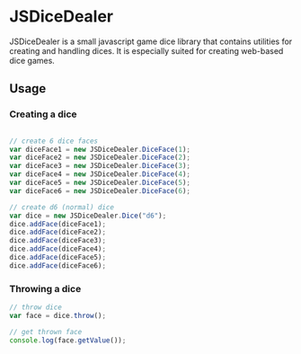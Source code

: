 # JSDiceDealer

JSDiceDealer is a small javascript game dice library that contains utilities for creating and handling dices. It is especially suited for creating web-based dice games.

## Usage

### Creating a dice

```javascript

// create 6 dice faces
var diceFace1 = new JSDiceDealer.DiceFace(1);
var diceFace2 = new JSDiceDealer.DiceFace(2);
var diceFace3 = new JSDiceDealer.DiceFace(3);
var diceFace4 = new JSDiceDealer.DiceFace(4);
var diceFace5 = new JSDiceDealer.DiceFace(5);
var diceFace6 = new JSDiceDealer.DiceFace(6);

// create d6 (normal) dice
var dice = new JSDiceDealer.Dice("d6");
dice.addFace(diceFace1);
dice.addFace(diceFace2);
dice.addFace(diceFace3);
dice.addFace(diceFace4);
dice.addFace(diceFace5);
dice.addFace(diceFace6);
```



### Throwing a dice

```javascript
// throw dice
var face = dice.throw();

// get thrown face
console.log(face.getValue());
```
